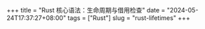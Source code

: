 +++
title = "Rust 核心语法：生命周期与借用检查"
date = "2024-05-24T17:37:27+08:00"
tags = ["Rust"]
slug = "rust-lifetimes"
+++


